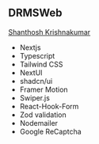## DRMSWeb

[Shanthosh Krishnakumar](http://www.drmsweb.com/)

- Nextjs
- Typescript
- Tailwind CSS
- NextUI
- shadcn/ui
- Framer Motion
- Swiper.js
- React-Hook-Form
- Zod validation
- Nodemailer
- Google ReCaptcha
